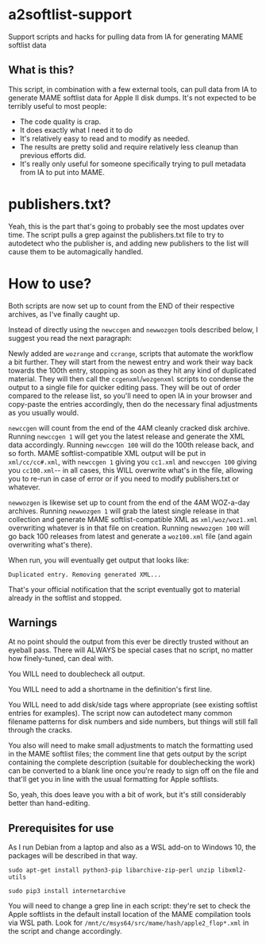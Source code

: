 # a2softlist-support
 Support scripts and hacks for pulling data from IA for generating MAME softlist data

## What is this?
 This script, in combination with a few external tools, can pull data from IA to generate MAME softlist data for Apple II disk dumps. It's not expected to be terribly useful to most people:

 * The code quality is crap.
 * It does exactly what I need it to do
 * It's relatively easy to read and to modify as needed.
 * The results are pretty solid and require relatively less cleanup than previous efforts did.
 * It's really only useful for someone specifically trying to pull metadata from IA to put into MAME.

# publishers.txt?
 Yeah, this is the part that's going to probably see the most updates over time. The script pulls a grep against the publishers.txt file to try to autodetect who the publisher is, and adding new publishers to the list will cause them to be automagically handled.

# How to use?

 Both scripts are now set up to count from the END of their respective archives, as I've finally caught up.

 Instead of directly using the `newccgen` and `newwozgen` tools described below, I suggest you read the next paragraph:

 Newly added are `wozrange` and `ccrange`, scripts that automate the workflow a bit further. They will start from the newest entry and work their way back towards the 100th entry, stopping as soon as they hit any kind of duplicated material. They will then call the `ccgenxml`/`wozgenxml` scripts to condense the output to a single file for quicker editing pass. They will be out of order compared to the release list, so you'll need to open IA in your browser and copy-paste the entries accordingly, then do the necessary final adjustments as you usually would.

 `newccgen` will count from the end of the 4AM cleanly cracked disk archive. Running `newccgen 1` will get you the latest release and generate the XML data accordingly. Running `newccgen 100` will do the 100th release back, and so forth. MAME softlist-compatible XML output will be put in `xml/cc/cc#.xml`, with `newccgen 1` giving you `cc1.xml` and `newccgen 100` giving you `cc100.xml`-- in all cases, this WILL overwrite what's in the file, allowing you to re-run in case of error or if you need to modify publishers.txt or whatever.

 `newwozgen` is likewise set up to count from the end of the 4AM WOZ-a-day archives. Running `newwozgen 1` will grab the latest single release in that collection and generate MAME softlist-compatible XML as `xml/woz/woz1.xml` overwriting whatever is in that file on creation. Running `newwozgen 100` will go back 100 releases from latest and generate a `woz100.xml` file (and again overwriting what's there).

 When run, you will eventually get output that looks like:

 `Duplicated entry. Removing generated XML...`

 That's your official notification that the script eventually got to material already in the softlist and stopped.

## Warnings

 At no point should the output from this ever be directly trusted without an eyeball pass. There will ALWAYS be special cases that no script, no matter how finely-tuned, can deal with.

 You WILL need to doublecheck all output.

 You WILL need to add a shortname in the definition's first line.

 You WILL need to add disk/side tags where appropriate (see existing softlist entries for examples). The script now can autodetect many common filename patterns for disk numbers and side numbers, but things will still fall through the cracks.

 You also will need to make small adjustments to match the formatting used in the MAME softlist files; the comment line that gets output by the script containing the complete description (suitable for doublechecking the work) can be converted to a blank line once you're ready to sign off on the file and that'll get you in line with the usual formatting for Apple softlists.

 So, yeah, this does leave you with a bit of work, but it's still considerably better than hand-editing.

## Prerequisites for use

 As I run Debian from a laptop and also as a WSL add-on to Windows 10, the packages will be described in that way.

`sudo apt-get install python3-pip libarchive-zip-perl unzip libxml2-utils`

`sudo pip3 install internetarchive`

You will need to change a grep line in each script: they're set to check the Apple softlists in the default install location of the MAME compilation tools via WSL path. Look for `/mnt/c/msys64/src/mame/hash/apple2_flop*.xml` in the script and change accordingly.
